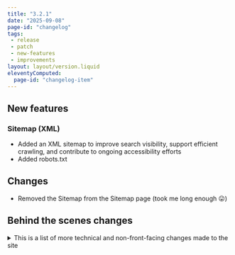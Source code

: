 ```yaml
---
title: "3.2.1"
date: "2025-09-08"
page-id: "changelog"
tags: 
 - release
 - patch
 - new-features
 - improvements
layout: layout/version.liquid
eleventyComputed:
  page-id: "changelog-item"
---
```

## New features
### Sitemap (XML)
- Added an XML sitemap to improve search visibility, support efficient crawling, and contribute to ongoing accessibility efforts
- Added robots.txt 

## Changes
- Removed the Sitemap from the Sitemap page (took me long enough 😛)

## Behind the scenes changes
<details>
<summary>This is a list of more technical and non-front-facing changes made to the site  </summary>

### Changes/improvements
- Excluded several items from collections that don't need to be there, like the 404 page and the Sitemap. This is also beneficial to the XML sitemap

</details>